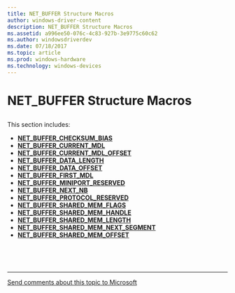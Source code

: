 ```yaml
---
title: NET_BUFFER Structure Macros
author: windows-driver-content
description: NET_BUFFER Structure Macros
ms.assetid: a996ee50-076c-4c83-927b-3e9775c60c62
ms.author: windowsdriverdev 
ms.date: 07/18/2017 
ms.topic: article 
ms.prod: windows-hardware 
ms.technology: windows-devices 
---
```


# NET\_BUFFER Structure Macros


## <a href="" id="ddk-net-buffer-structure-macros-nr"></a>


This section includes:

-   [**NET\_BUFFER\_CHECKSUM\_BIAS**](net-buffer-checksum-bias.md)
-   [**NET\_BUFFER\_CURRENT\_MDL**](net-buffer-current-mdl.md)
-   [**NET\_BUFFER\_CURRENT\_MDL\_OFFSET**](net-buffer-current-mdl-offset.md)
-   [**NET\_BUFFER\_DATA\_LENGTH**](net-buffer-data-length.md)
-   [**NET\_BUFFER\_DATA\_OFFSET**](net-buffer-data-offset.md)
-   [**NET\_BUFFER\_FIRST\_MDL**](net-buffer-first-mdl.md)
-   [**NET\_BUFFER\_MINIPORT\_RESERVED**](net-buffer-miniport-reserved.md)
-   [**NET\_BUFFER\_NEXT\_NB**](net-buffer-next-nb.md)
-   [**NET\_BUFFER\_PROTOCOL\_RESERVED**](net-buffer-protocol-reserved.md)
-   [**NET\_BUFFER\_SHARED\_MEM\_FLAGS**](net-buffer-shared-mem-flags.md)
-   [**NET\_BUFFER\_SHARED\_MEM\_HANDLE**](net-buffer-shared-mem-handle.md)
-   [**NET\_BUFFER\_SHARED\_MEM\_LENGTH**](net-buffer-shared-mem-length.md)
-   [**NET\_BUFFER\_SHARED\_MEM\_NEXT\_SEGMENT**](net-buffer-shared-mem-next-segment.md)
-   [**NET\_BUFFER\_SHARED\_MEM\_OFFSET**](net-buffer-shared-mem-offset.md)

 

 


--------------------
[Send comments about this topic to Microsoft](mailto:wsddocfb@microsoft.com?subject=Documentation%20feedback%20%5Bnetvista\netvista%5D:%20NET_BUFFER%20Structure%20Macros%20%20RELEASE:%20%287/10/2017%29&body=%0A%0APRIVACY%20STATEMENT%0A%0AWe%20use%20your%20feedback%20to%20improve%20the%20documentation.%20We%20don't%20use%20your%20email%20address%20for%20any%20other%20purpose,%20and%20we'll%20remove%20your%20email%20address%20from%20our%20system%20after%20the%20issue%20that%20you're%20reporting%20is%20fixed.%20While%20we're%20working%20to%20fix%20this%20issue,%20we%20might%20send%20you%20an%20email%20message%20to%20ask%20for%20more%20info.%20Later,%20we%20might%20also%20send%20you%20an%20email%20message%20to%20let%20you%20know%20that%20we've%20addressed%20your%20feedback.%0A%0AFor%20more%20info%20about%20Microsoft's%20privacy%20policy,%20see%20http://privacy.microsoft.com/default.aspx. "Send comments about this topic to Microsoft")



